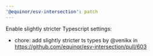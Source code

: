 ```yaml
---
'@equinor/esv-intersection': patch
---
```


Enable slightly stricter Typescript settings:

- chore: add slightly stricter ts types by @venikx in https://github.com/equinor/esv-intersection/pull/603
